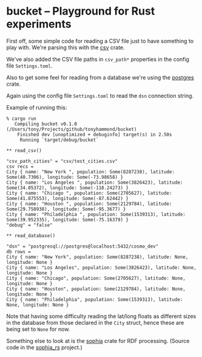 # bucket – Playground for Rust experiments

First off, some simple code for reading a CSV file just to have something to
play with. We're parsing this with the
[csv](https://docs.rs/csv/1.0.2/csv/) crate.

We've also added the CSV file paths in `csv_path*` properties in the config
file `Settings.toml`.

Also to get some feel for reading from a database we're using the
[postgres](https://docs.rs/postgres/0.15.2/postgres/) crate.

Again using the config file `Settings.toml` to read the `dsn` connection string.

Example of running this:
```
% cargo run
   Compiling bucket v0.1.0 (/Users/tony/Projects/github/tonyhammond/bucket)                                                              
    Finished dev [unoptimized + debuginfo] target(s) in 2.50s                                                                            
     Running `target/debug/bucket`

** read_csv()

"csv_path_cities" = "csv/test_cities.csv"
csv recs =
City { name: "New York ", population: Some(8287238), latitude: Some(40.7306), longitude: Some(-73.98658) }
City { name: "Los Angeles ", population: Some(3826423), latitude: Some(34.05372), longitude: Some(-118.24273) }
City { name: "Chicago ", population: Some(2705627), latitude: Some(41.875553), longitude: Some(-87.62442) }
City { name: "Houston ", population: Some(2129784), latitude: Some(29.758938), longitude: Some(-95.3677) }
City { name: "Philadelphia ", population: Some(1539313), latitude: Some(39.952335), longitude: Some(-75.16379) }
"debug" = "false"

** read_database()

"dsn" = "postgresql://postgres@localhost:5432/cosmo_dev"
db rows =
City { name: "New York", population: Some(8287238), latitude: None, longitude: None }
City { name: "Los Angeles", population: Some(3826423), latitude: None, longitude: None }
City { name: "Chicago", population: Some(2705627), latitude: None, longitude: None }
City { name: "Houston", population: Some(2129784), latitude: None, longitude: None }
City { name: "Philadelphia", population: Some(1539313), latitude: None, longitude: None }
```

Note that having some difficulty reading the lat/long floats as different sizes in the database from those declared in the  `City` struct, hence these are being set to `None` for now.

Something else to look at is the [sophia](https://docs.rs/sophia/0.1.0/sophia/) crate for RDF processing. (Source code in the [sophia_rs](https://github.com/pchampin/sophia_rs) project.)
